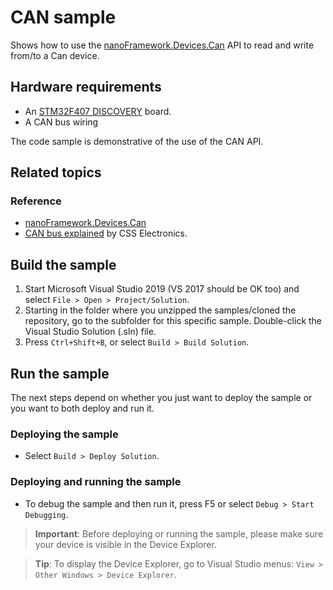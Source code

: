 # CAN sample

Shows how to use the [nanoFramework.Devices.Can](http://docs.nanoframework.net/api/nanoFramework.Devices.Can.html) API to read and write from/to a Can device.

## Hardware requirements

- An [STM32F407 DISCOVERY](https://www.st.com/en/evaluation-tools/stm32f4discovery.html) board.
- A CAN bus wiring

The code sample is demonstrative of the use of the CAN API.

## Related topics

### Reference

- [nanoFramework.Devices.Can](http://docs.nanoframework.net/api/nanoFramework.Devices.Can.html)
- [CAN bus explained](https://www.csselectronics.com/screen/page/simple-intro-to-can-bus/language/en) by CSS Electronics.

## Build the sample

1. Start Microsoft Visual Studio 2019 (VS 2017 should be OK too) and select `File > Open > Project/Solution`.
1. Starting in the folder where you unzipped the samples/cloned the repository, go to the subfolder for this specific sample. Double-click the Visual Studio Solution (.sln) file.
1. Press `Ctrl+Shift+B`, or select `Build > Build Solution`.

## Run the sample

The next steps depend on whether you just want to deploy the sample or you want to both deploy and run it.

### Deploying the sample

- Select `Build > Deploy Solution`.

### Deploying and running the sample

- To debug the sample and then run it, press F5 or select `Debug > Start Debugging`.

> **Important**: Before deploying or running the sample, please make sure your device is visible in the Device Explorer.

> **Tip**: To display the Device Explorer, go to Visual Studio menus: `View > Other Windows > Device Explorer`.
